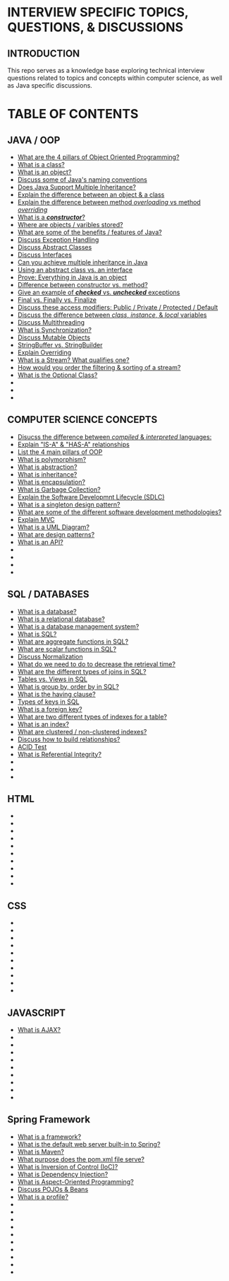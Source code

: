 # INTERVIEW SPECIFIC TOPICS, QUESTIONS, & DISCUSSIONS
## INTRODUCTION
This repo serves as a knowledge base exploring technical interview questions related to topics and concepts
within computer science, as well as Java specific discussions.

# TABLE OF CONTENTS
## JAVA / OOP
* [What are the 4 pillars of Object Oriented Programming?]()
* [What is a class?]()
* [What is an object?]()
* [Discuss some of Java's naming conventions]()
* [Does Java Support Multiple Inheritance?]()
* [Explain the difference between an object & a class]()
* [Explain the difference between method _overloading_ vs method _overriding_]()
* [What is a ***constructor***?]()
* [Where are objects / varibles stored?]()
* [What are some of the benefits / features of Java?]()
* [Discuss Exception Handling]()
* [Discuss Abstract Classes]()
* [Discuss Interfaces]()
* [Can you achieve multiple inheritance in Java]()
* [Using an abstract class vs. an interface]()
* [Prove: Everything in Java is an object]()
* [Difference between constructor vs. method?]()
* [Give an example of ***checked*** vs. ***unchecked*** exceptions]()
* [Final vs. Finally vs. Finalize]()
* [Discuss these access modifiers: Public / Private / Protected / Default]()
* [Discuss the difference between _class_, _instance_, & _local_ variables]()
* [Discuss Multithreading]()
* [What is Synchronization?]()
* [Discuss Mutable Objects]()
* [StringBuffer vs. StringBuilder]()
* [Explain Overriding]()
* [What is a Stream? What qualifies one?]()
* [How would you order the filtering & sorting of a stream?]()
* [What is the Optional Class?]()
* []()
* []()
* []()

## COMPUTER SCIENCE CONCEPTS
* [Disucss the difference between _compiled_ & _interpreted_ languages:]()
* [Explain "IS-A" & "HAS-A" relationships]()
* [List the 4 main pillars of OOP]()
* [What is polymorphism?]()
* [What is abstraction?]()
* [What is inheritance?]()
* [What is encapsulation?]()
* [What is Garbage Collection?]()
* [Explain the Software Developmnt Lifecycle (SDLC)]()
* [What is a singleton design pattern?]()
* [What are some of the different software development methodologies?]()
* [Explain MVC]()
* [What is a UML Diagram?]()
* [What are design patterns?]()
* [What is an API?]()
* []()
* []()
* []()
* []()

## SQL / DATABASES
* [What is a database?]()
* [What is a relational database?]()
* [What is a database management system?]()
* [What is SQL?]()
* [What are aggregate functions in SQL?]()
* [What are scalar functions in SQL?]()
* [Discuss Normalization]()
* [What do we need to do to decrease the retrieval time?]()
* [What are the different types of joins in SQL?]()
* [Tables vs. Views in SQL]()
* [What is group by, order by in SQL?]()
* [What is the having clause?]()
* [Types of keys in SQL]()
* [What is a foreign key?]()
* [What are two different types of indexes for a table?]()
* [What is an index?]()
* [What are clustered / non-clustered indexes?]()
* [Discuss how to build relationships?]()
* [ACID Test]()
* [What is Referential Integrity?]()
* []()
* []()
* []()

## HTML
* []()
* []()
* []()
* []()
* []()
* []()
* []()
* []()
* []()
* []()

## CSS
* []()
* []()
* []()
* []()
* []()
* []()
* []()
* []()
* []()
* []()

## JAVASCRIPT
* [What is AJAX?]()
* []()
* []()
* []()
* []()
* []()
* []()
* []()
* []()
* []()

## Spring Framework
* [What is a framework?]()
* [What is the default web server built-in to Spring?]()
* [What is Maven?]()
* [What purpose does the pom.xml file serve?]()
* [What is Inversion of Control (IoC)?]()
* [What is Dependency Injection?]()
* [What is Aspect-Oriented Programming?]()
* [Discuss POJOs & Beans]()
* [What is a profile?]()
* []()
* []()
* []()
* []()
* []()
* []()
* []()
* []()
* []()
* []()

